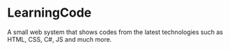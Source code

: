 # LearningCode
A small web system that shows codes from the latest technologies such as HTML, CSS, C#, JS and much more.
